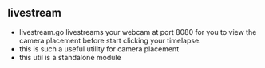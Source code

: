 ## livestream
- livestream.go livestreams your webcam at port 8080 for you to view the camera placement before start clicking your timelapse.
- this is such a useful utility for camera placement
- this util is a standalone module
